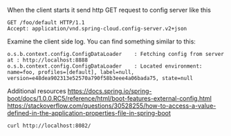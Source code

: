 
When the client starts it send http GET request to config server like this
```
GET /foo/default HTTP/1.1
Accept: application/vnd.spring-cloud.config-server.v2+json
```

Examine the client side log. You can find something similar to this:
```
o.s.b.context.config.ConfigDataLoader    : Fetching config from server at : http://localhost:8888
o.s.b.context.config.ConfigDataLoader    : Located environment: name=foo, profiles=[default], label=null, version=e48dea902313e52570a790f58b3eee4a06bada75, state=null
```

Additional resources
https://docs.spring.io/spring-boot/docs/1.0.0.RC5/reference/html/boot-features-external-config.html
https://stackoverflow.com/questions/30528255/how-to-access-a-value-defined-in-the-application-properties-file-in-spring-boot

```shell
curl http://localhost:8082/
```